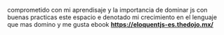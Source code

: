 comprometido con mi aprendisaje y la importancia de dominar js con buenas practicas este espacio e denotado mi crecimiento en el lenguaje que mas domino y me gusta 
ebook **https://eloquentjs-es.thedojo.mx/**
